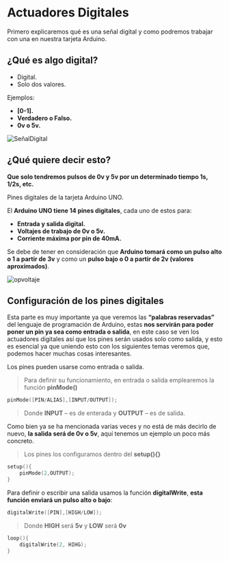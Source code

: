# Actuadores Digitales

Primero explicaremos qué es una señal digital y como podremos trabajar con una en nuestra tarjeta Arduino.

## ¿Qué es algo digital?

- Digital.
- Solo dos valores.

Ejemplos:

- **[0-1].**
- **Verdadero o Falso.**
- **0v o 5v.**

![SeñalDigital](https://github.com/Ezzzzzzzzzzzzzz/CursoRoboticaAplicada/blob/master/Arduino/Se%C3%B1alDigital.JPG)

## ¿Qué quiere decir esto? 

**Que solo tendremos pulsos de 0v y 5v por un determinado tiempo 1s, 1/2s, etc.**

Pines digitales de la tarjeta Arduino UNO.

El **Arduino UNO tiene 14 pines digitales**, cada uno de estos para:
- **Entrada y salida digital.**
- **Voltajes de trabajo de 0v o 5v.**
- **Corriente máxima por pin de 40mA.**

Se debe de tener en consideración que **Arduino tomará como un pulso alto o 1 a partir de 3v** y como un **pulso bajo o 0 a partir de 2v (valores aproximados)**.

![opvoltaje](https://cdn.sparkfun.com/assets/7/9/3/a/c/5V-logic-levels_fixed.png)

## Configuración de los pines digitales

Esta parte es muy importante ya que veremos las **“palabras reservadas”** del lenguaje de programación de Arduino, estas **nos servirán para poder poner un pin ya sea como entrada o salida**, en este caso se ven los actuadores digitales así que los pines serán usados solo como salida, y esto es esencial ya que uniendo esto con los siguientes temas veremos que, podemos hacer muchas cosas interesantes.

Los pines pueden usarse como entrada o salida.
>Para definir su funcionamiento, en entrada o salida emplearemos la función **pinMode()**

```c
pinMode([PIN/ALIAS],[INPUT/OUTPUT]);
```
>Donde **INPUT** – es de enterada y **OUTPUT** – es de salida.

Como bien ya se ha mencionada varias veces y no está de más decirlo de nuevo, **la salida será de 0v o 5v**, aquí tenemos un ejemplo un poco más concreto.

>Los pines los configuramos dentro del **setup(){}**
```c
setup(){
	pinMode(2,OUTPUT);
}
```
Para definir o escribir una salida usamos la función **digitalWrite**, **esta función enviará un pulso alto o bajo**:
```c
digitalWrite([PIN],[HIGH/LOW]);
```
>Donde **HIGH** será **5v** y **LOW** será **0v**

```c
loop(){
	digitalWrite(2, HIHG);
}
```
<!--stackedit_data:
eyJoaXN0b3J5IjpbLTE1MDgxMjk1MjUsLTU1NTMxNzMwNCwtOD
EzMTk0ODk1XX0=
-->